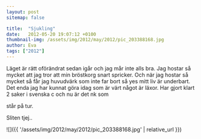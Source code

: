```yaml
---
layout: post
sitemap: false

title:  "Sjukling"
date:   2012-05-20 19:07:12 +0100
thumbnail-img: /assets/img/2012/may/2012/pic_203388168.jpg
author: Eva
tags: ["2012"]
---
```


Läget är rätt oförändrat sedan igår och jag mår inte alls bra. Jag hostar så mycket att jag tror att min bröstkorg snart spricker. Och när jag hostar så mycket så får jag huvudvärk som inte far bort så yes mitt liv är underbart. Det enda jag har kunnat göra idag som är värt något är läxor. Har gjort klart 2 saker i svenska c och nu är det nk som

står på tur. 

Sliten tjej..

![]({{ '/assets/img/2012/may/2012/pic_203388168.jpg'  | relative_url }})

